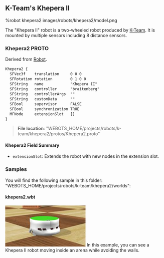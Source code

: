## K-Team's Khepera II

%robot khepera2 images/robots/khepera2/model.png

The "Khepera II" robot is a two-wheeled robot produced by [K-Team](https://www.k-team.com/mobile-robotics-products/old-products/khepera-ii).
It is mounted by multiple sensors including 8 distance sensors.

### Khepera2 PROTO

Derived from [Robot](../reference/robot.md).

```
Khepera2 {
  SFVec3f    translation     0 0 0
  SFRotation rotation        0 1 0 0
  SFString   name            "Khepera II"
  SFString   controller      "braitenberg"
  SFString   controllerArgs  ""
  SFString   customData      ""
  SFBool     supervisor      FALSE
  SFBool     synchronization TRUE
  MFNode     extensionSlot   []
}
```

> **File location**: "WEBOTS\_HOME/projects/robots/k-team/khepera2/protos/Khepera2.proto"

#### Khepera2 Field Summary

- `extensionSlot`: Extends the robot with new nodes in the extension slot.

### Samples

You will find the following sample in this folder: "WEBOTS\_HOME/projects/robots/k-team/khepera2/worlds":

#### khepera2.wbt

![khepera2.wbt.png](images/robots/khepera2/khepera2.wbt_thumbnail.jpg) In this example, you can see a Khepera II robot moving inside an arena while avoiding the walls.
